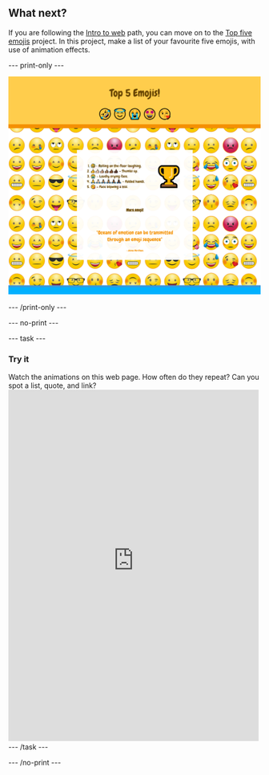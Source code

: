 ## What next?

If you are following the [Intro to web](https://projects.raspberrypi.org/en/pathways/web-intro) path, you can move on to the [Top five emojis](https://projects.raspberrypi.org/en/projects/top-5-emoji-list) project. In this project, make a list of your favourite five emojis, with use of animation effects.

--- print-only ---

![The finished top 5 emojis project.](images/emoji-solution.PNG)

--- /print-only ---

--- no-print ---

--- task ---

### Try it
<div style="display: flex; flex-wrap: wrap">
<div style="flex-basis: 175px; flex-grow: 1">  
Watch the animations on this web page. How often do they repeat? Can you spot a list, quote, and link?

</div>
<div>
<iframe src="https://staging-editor.raspberrypi.org/en/embed/viewer/top-5-emoji-list" width="500" height="700" frameborder="0" marginwidth="0" marginheight="0" allowfullscreen> </iframe>
</div>
</div>
--- /task ---

--- /no-print ---
